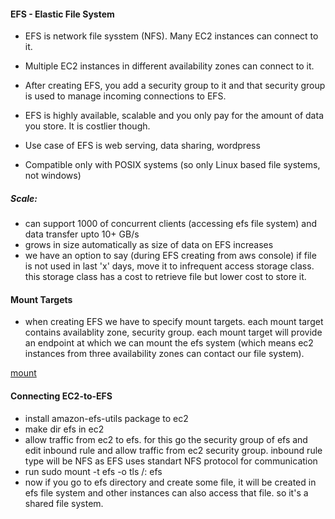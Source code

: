 #### EFS - Elastic File System

- EFS is network file sysstem (NFS). Many EC2 instances can connect to it. 
- Multiple EC2 instances in different availability zones can connect to it.
- After creating EFS, you add a security group to it and that security group is used to manage incoming connections to EFS.
- EFS is highly available, scalable and you only pay for the amount of data you store. It is costlier though.

- Use case of EFS is web serving, data sharing, wordpress
- Compatible only with POSIX systems (so only Linux based file systems, not windows)

##### Scale: 
- can support 1000 of concurrent clients (accessing efs file system) and data transfer upto 10+ GB/s
- grows in size automatically as size of data on EFS increases
- we have an option to say (during EFS creating from aws console) if file is not used in last 'x' days, move it to infrequent access storage class. this storage class has a cost to retrieve file but lower cost to store it.

#### Mount Targets
- when creating EFS we have to specify mount targets. each mount target contains availablity zone, security group. each mount target will provide an endpoint at which we can mount the efs system (which means ec2 instances from three availability zones can contact our file system).

[mount](ec2-efs-mount-target.jpg)

#### Connecting EC2-to-EFS
- install amazon-efs-utils package to ec2
- make dir efs in ec2
- allow traffic from ec2 to efs. for this go the security group of efs and edit inbound rule and allow traffic from ec2 security group. inbound rule type will be NFS as EFS uses standart NFS protocol for communication
- run sudo mount -t efs -o tls <efs-instance>/: efs
- now if you go to efs directory and create some file, it will be created in efs file system and other instances can also access that file. so it's a shared file system.
